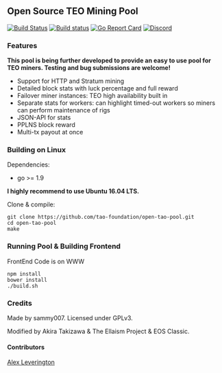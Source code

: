 ## Open Source TEO Mining Pool

[![Build Status](https://travis-ci.org/tao-foundation/open-tao-pool.svg?branch=master)](https://travis-ci.org/tao-foundation/open-tao-pool)
[![Build status](https://ci.appveyor.com/api/projects/status/ydvdrc0jb644h565/branch/master?svg=true)](https://ci.appveyor.com/project/tao-foundation/open-tao-pool/branch/master)
[![Go Report Card](https://goreportcard.com/badge/github.com/tao-foundation/open-tao-pool)](https://goreportcard.com/report/github.com/tao-foundation/open-tao-pool)
[![Discord](https://img.shields.io/badge/discord-join%20chat-blue.svg)](https://discord.gg/EEzNEEu)

### Features  

**This pool is being further developed to provide an easy to use pool for TEO miners. Testing and bug submissions are welcome!**

* Support for HTTP and Stratum mining
* Detailed block stats with luck percentage and full reward
* Failover miner instances: TEO high availability built in
* Separate stats for workers: can highlight timed-out workers so miners can perform maintenance of rigs
* JSON-API for stats
* PPLNS block reward
* Multi-tx payout at once

### Building on Linux

Dependencies:

  * go >= 1.9

**I highly recommend to use Ubuntu 16.04 LTS.**

Clone & compile:

    git clone https://github.com/tao-foundation/open-tao-pool.git
    cd open-tao-pool
    make

### Running Pool & Building Frontend

FrontEnd Code is on WWW

```
npm install
bower install
./build.sh
```


### Credits

Made by sammy007. Licensed under GPLv3.

Modified by Akira Takizawa & The Ellaism Project & EOS Classic.

#### Contributors

[Alex Leverington](https://github.com/subtly)
